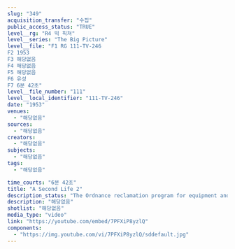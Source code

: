 ```yaml
---
slug: "349"
acquisition_transfer: "수집"
public_access_status: "TRUE"
level__rg: "R4 빅 픽쳐"
level__series: "The Big Picture"
level__file: "F1 RG 111-TV-246
F2 1953
F3 해당없음
F4 해당없음
F5 해당없음
F6 유성
F7 6분 42초"
level__file_number: "111"
level__local_identifier: "111-TV-246"
date: "1953"
venues: 
  - "해당없음"
sources: 
  - "해당없음"
creators: 
  - "해당없음"
subjects: 
  - "해당없음"
tags: 
  - "해당없음"

time_courts: "6분 42초"
title: "A Second Life 2"
description_status: "The Ordnance reclamation program for equipment and vehicles."
description: "해당없음"
shotlist: "해당없음"
media_type: "video"
link: "https://youtube.com/embed/7PFXiP8yzlQ"
components: 
  - "https://img.youtube.com/vi/7PFXiP8yzlQ/sddefault.jpg"
---
```

